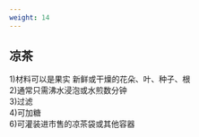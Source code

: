 ```yaml
---
weight: 14
---
```

## 凉茶

1)材料可以是果实 新鲜或干燥的花朵、叶、种子、根  
2)通常只需沸水浸泡或水煎数分钟  
3)过滤  
4)可加糖  
6)可灌装进市售的凉茶袋或其他容器
